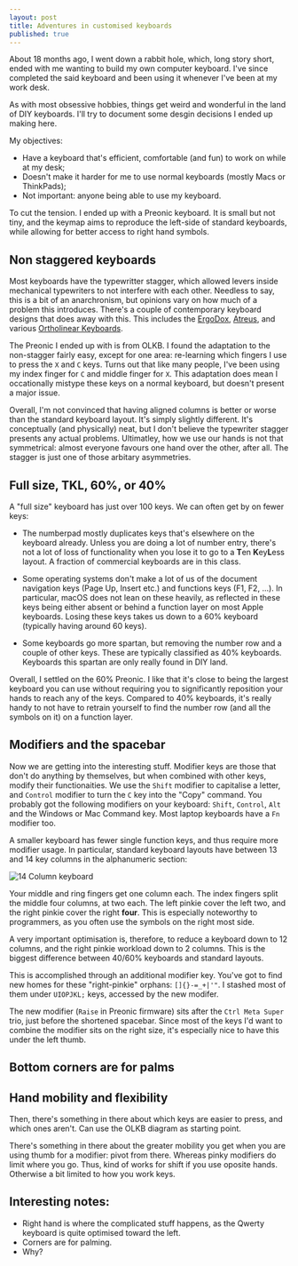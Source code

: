 ```yaml
---
layout: post
title: Adventures in customised keyboards
published: true
---
```

About 18 months ago, I went down a rabbit hole, which, long story short, ended with me wanting to build my own computer keyboard. I've since completed the said keyboard and been using it whenever I've been at my work desk.

As with most obsessive hobbies, things get weird and wonderful in the land of DIY keyboards. I'll try to document some desgin decisions I ended up making here.

My objectives:

- Have a keyboard that's efficient, comfortable (and fun) to work on while at my desk;
- Doesn't make it harder for me to use normal keyboards (mostly Macs or ThinkPads);
- Not important: anyone being able to use my keyboard.

To cut the tension. I ended up with a Preonic keyboard. It is small but not tiny, and the keymap aims to reproduce the left-side of standard keyboards, while allowing for better access to right hand symbols.

## Non staggered keyboards

Most keyboards have the typewritter stagger, which allowed levers inside mechanical typewriters to not interfere with each other. Needless to say, this is a bit of an anarchronism, but opinions vary on how much of a problem this introduces. There's a couple of contemporary keyboard designs that does away with this. This includes the [ErgoDox][ergodox], [Atreus][atreus], and various [Ortholinear Keyboards][olkb].

[ergodox]: https://www.ergodox.io/
[atreus]: https://atreus.technomancy.us/
[olkb]: https://olkb.com/

The Preonic I ended up with is from OLKB. I found the adaptation to the non-stagger fairly easy, except for one area: re-learning which fingers I use to press the `X` and `C` keys. Turns out that like many people, I've been using my index finger for `C` and middle finger for `X`. This adaptation does mean I occationally mistype these keys on a normal keyboard, but doesn't present a major issue.

Overall, I'm not convinced that having aligned columns is better or worse than the standard keyboard layout. It's simply slightly different. It's conceptually (and physically) neat, but I don't believe the typewriter stagger presents any actual problems. Ultimatley, how we use our hands is not that symmetrical: almost everyone favours one hand over the other, after all. The stagger is just one of those arbitary asymmetries.

## Full size, TKL, 60%, or 40%

A "full size" keyboard has just over 100 keys. We can often get by on fewer keys:

- The numberpad mostly duplicates keys that's elsewhere on the keyboard already. Unless you are doing a lot of number entry, there's not a lot of loss of functionality when you lose it to go to a **T**en **K**ey**L**ess layout. A fraction of commercial keyboards are in this class.

- Some operating systems don't make a lot of us of the document navigation keys (Page Up, Insert etc.) and functions keys (F1, F2, ...). In particular, macOS does not lean on these heavily, as reflected in these keys being either absent or behind a function layer on most Apple keyboards. Losing these keys takes us down to a 60% keyboard (typically having around 60 keys).

- Some keyboards go more spartan, but removing the number row and a couple of other keys. These are typically classified as 40% keyboards. Keyboards this spartan are only really found in DIY land.

Overall, I settled on the 60% Preonic. I like that it's close to being the largest keyboard you can use without requiring you to significantly reposition your hands to reach any of the keys. Compared to 40% keyboards, it's really handy to not have to retrain yourself to find the number row (and all the symbols on it) on a function layer.

## Modifiers and the spacebar

Now we are getting into the interesting stuff. Modifier keys are those that don't do anything by themselves, but when combined with other keys, modify their functionaities. We use the `Shift` modifier to capitalise a letter, and `Control` modifier to turn the `C` key into the "Copy" command. You probably got the following modifiers on your keyboard: `Shift`, `Control`, `Alt` and the Windows or Mac Command key. Most laptop keyboards have a `Fn` modifier too.

A smaller keyboard has fewer single function keys, and thus require more modifier usage. In particular, standard keyboard layouts have between 13 and 14 key columns in the alphanumeric section: 

![14 Column keyboard](https://rahulpnath.com/images/touch_typing.gif)

Your middle and ring fingers get one column each. The index fingers split the middle four columns, at two each. The left pinkie cover the left two, and the right pinkie cover the right **four**. This is especially noteworthy to programmers, as you often use the symbols on the right most side.

A very important optimisation is, therefore, to reduce a keyboard down to 12 columns, and the right pinkie workload down to 2 columns. This is the biggest difference between 40/60% keyboards and standard layouts.

This is accomplished through an additional modifier key. You've got to find new homes for these "right-pinkie" orphans: `[]{}-=_+|'"`. I stashed most of them under `UIOPJKL;` keys, accessed by the new modifer.

The new modifier (`Raise` in Preonic firmware) sits after the `Ctrl Meta Super` trio, just before the shortened spacebar. Since most of the keys I'd want to combine the modifier sits on the right size, it's especially nice to have this under the left thumb.

## Bottom corners are for palms



## Hand mobility and flexibility

Then, there's something in there about which keys are easier to press, and which ones aren't. Can use the OLKB diagram as starting point.

There's something in there about the greater mobility you get when you are using thumb for a modifier: pivot from there. Whereas pinky modifiers do limit where you go. Thus, kind of works for shift if you use oposite hands. Otherwise a bit limited to how you work keys.

## Interesting notes:

 - Right hand is where the complicated stuff happens, as the Qwerty keyboard is quite optimised toward the left.
 - Corners are for palming.
 - Why?
